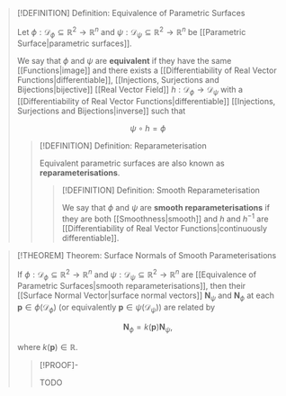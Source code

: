 >[!DEFINITION] Definition: Equivalence of Parametric Surfaces
>
>Let $\phi: \mathcal{D}_{\phi} \subseteq \mathbb{R}^2 \to \mathbb{R}^n$ and $\psi: \mathcal{D}_{\psi} \subseteq \mathbb{R}^2 \to \mathbb{R}^n$ be [[Parametric Surface|parametric surfaces]].
>
>We say that $\phi$ and $\psi$ are **equivalent** if they have the same [[Functions|image]] and there exists a [[Differentiability of Real Vector Functions|differentiable]], [[Injections, Surjections and Bijections|bijective]] [[Real Vector Field]] $h: \mathcal{D}_{\phi} \to \mathcal{D}_{\psi}$ with a [[Differentiability of Real Vector Functions|differentiable]] [[Injections, Surjections and Bijections|inverse]] such that
>
>$$
>\psi \circ h = \phi 
>$$
>
>>[!DEFINITION] Definition: Reparameterisation
>>
>>Equivalent parametric surfaces are also known as **reparameterisations**.
>>
>>>[!DEFINITION] Definition: Smooth Reparameterisation
>>>
>>>We say that $\phi$ and $\psi$ are **smooth reparameterisations** if they are both [[Smoothness|smooth]] and $h$ and $h^{-1}$ are [[Differentiability of Real Vector Functions|continuously differentiable]].
>>>
>>
>

>[!THEOREM] Theorem: Surface Normals of Smooth Parameterisations
>
>If $\phi: \mathcal{D}_{\phi} \subseteq \mathbb{R}^2 \to \mathbb{R}^n$ and $\psi: \mathcal{D}_{\psi} \subseteq \mathbb{R}^2 \to \mathbb{R}^n$ are [[Equivalence of Parametric Surfaces|smooth reparameterisations]], then their [[Surface Normal Vector|surface normal vectors]] $\mathbf{N}_{\psi}$ and $\mathbf{N}_{\phi}$ at each $\mathbf{p} \in \phi(\mathcal{D}_{\phi})$ (or equivalently $\mathbf{p} \in \psi(\mathcal{D}_{\psi})$) are related by
>
>$$
>\mathbf{N}_{\phi} = k(\mathbf{p}) \mathbf{N}_{\psi},
>$$
>
>where $k(\mathbf{p}) \in \mathbb{R}$.
>
>>[!PROOF]-
>>
>>TODO
>>
>